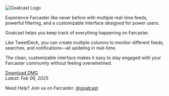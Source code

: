 ![Goatcast Logo](https://goatcast.app/images/goatcast-frames.png)

Experience Farcaster like never before with multiple real-time feeds, powerful filtering, and a customizable interface designed for power users.

Goatcast helps you keep track of everything happening on Farcaster.

Like TweetDeck, you can create multiple columns to monitor different feeds, searches, and notifications—all updating in real-time.

The clean, customizable interface makes it easy to stay engaged with your Farcaster community without feeling overwhelmed.

[Download DMG](https://firebasestorage.googleapis.com/v0/b/goatcast/o/goatcast-06-Feb.dmg?alt=media&token=f02f0dae-e03d-44a4-b71d-93379230f0c6)  
_Latest: Feb 06, 2025_

Need Help? Join us on Farcaster: [@goatcast](https://warpcast.com/goatcast)
